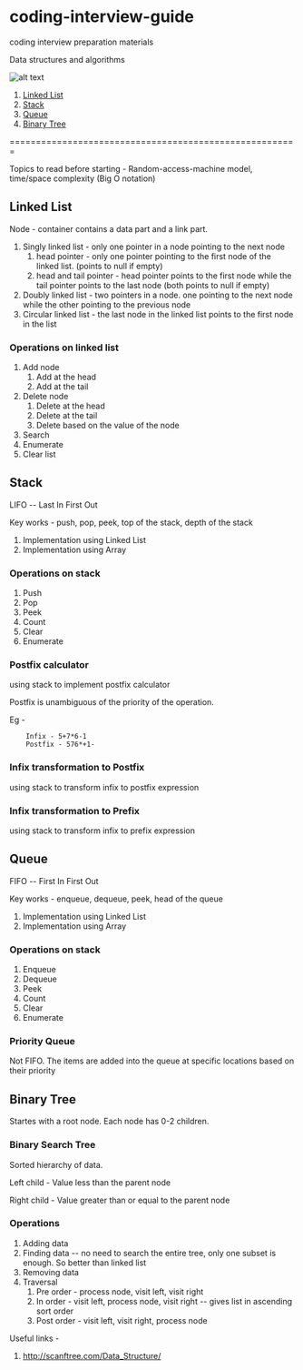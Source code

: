 # coding-interview-guide
coding interview preparation materials



Data structures and algorithms

![alt text](http://scanftree.com/Data_Structure/pic.png "Data Structures")

1. [Linked List](#linked-list)
2. [Stack](#stack)
3. [Queue](#queue)
4. [Binary Tree](#binary-tree)

=======================================================

Topics to read before starting - Random-access-machine model, time/space complexity (Big O notation)

## Linked List
Node - container contains a data part and a link part.

1. Singly linked list - only one pointer in a node pointing to the next node
    1. head pointer - only one pointer pointing to the first node of the linked list. (points to null if empty)
    2. head and tail pointer - head pointer points to the first node while the tail pointer points to the last node (both points to null if empty)
2. Doubly linked list - two pointers in a node. one pointing to the next node while the other pointing to the previous node
3. Circular linked list - the last node in the linked list points to the first node in the list

### Operations on linked list
1. Add node
    1. Add at the head
    2. Add at the tail
2. Delete node
    1. Delete at the head
    2. Delete at the tail
    3. Delete based on the value of the node
3. Search
4. Enumerate
5. Clear list


## Stack
LIFO -- Last In First Out

Key works - push, pop, peek, top of the stack, depth of the stack

1. Implementation using Linked List
2. Implementation using Array

### Operations on stack
1. Push
2. Pop
3. Peek
4. Count
5. Clear
6. Enumerate

### Postfix calculator
using stack to implement postfix calculator

Postfix is unambiguous of the priority of the operation.

Eg -
```
    Infix - 5+7*6-1
    Postfix - 576*+1-
```

### Infix transformation to Postfix
using stack to transform infix to postfix expression

### Infix transformation to Prefix
using stack to transform infix to prefix expression

## Queue
FIFO -- First In First Out

Key works - enqueue, dequeue, peek, head of the queue

1. Implementation using Linked List
2. Implementation using Array

### Operations on stack
1. Enqueue
2. Dequeue
3. Peek
4. Count
5. Clear
6. Enumerate

### Priority Queue
Not FIFO. The items are added into the queue at specific locations based on their priority


## Binary Tree
Startes with a root node. Each node has 0-2 children.

### Binary Search Tree
Sorted hierarchy of data. 

Left child - Value less than the parent node

Right child - Value greater than or equal to the parent node

### Operations
1. Adding data
2. Finding data -- no need to search the entire tree, only one subset is enough. So better than linked list
3. Removing data
4. Traversal
    1. Pre order - process node, visit left, visit right
    2. In order - visit left, process node, visit right -- gives list in ascending sort order
    3. Post order - visit left, visit right, process node


Useful links -
1. http://scanftree.com/Data_Structure/
